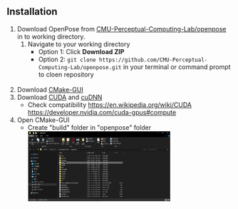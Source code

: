 ## Installation
1. Download OpenPose from [CMU-Perceptual-Computing-Lab/openpose](https://github.com/CMU-Perceptual-Computing-Lab/openpose) in to working directory.
   1. Navigate to your working directory
      - Option 1: Click **Download ZIP**
      - Option 2: `git clone https://github.com/CMU-Perceptual-Computing-Lab/openpose.git` in your terminal or command prompt to cloen repository
     <img src =""/>
3. Download [CMake-GUI](https://cmake.org/download/)
4. Download [CUDA](https://developer.nvidia.com/cuda-toolkit-archive) and [cuDNN](https://developer.nvidia.com/rdp/cudnn-archive)
   - Check compatibility
     https://en.wikipedia.org/wiki/CUDA
     https://developer.nvidia.com/cuda-gpus#compute
5. Open CMake-GUI
   - Create "build" folder in "openpose" folder
     <br>
     <img src="https://github.com/ggamangpro101/openpose-source-demo/blob/master/installation/png/create_build_folder.png" width=70% height=70% />
